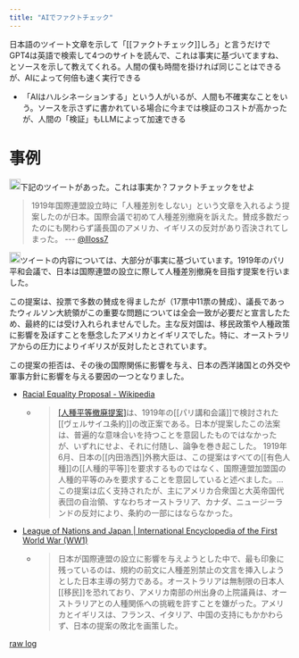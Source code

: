 ```yaml
---
title: "AIでファクトチェック"
---
```


日本語のツイート文章を示して「[[ファクトチェック]]しろ」と言うだけでGPT4は英語で検索して4つのサイトを読んで、これは事実に基づいてますね、とソースを示して教えてくれる。人間の僕も時間を掛ければ同じことはできるが、AIによって何倍も速く実行できる
- 「AIはハルシネーションする」という人がいるが、人間も不確実なことをいう。ソースを示さずに書かれている場合に今までは検証のコストが高かったが、人間の「検証」もLLMによって加速できる

# 事例
<img src='https://scrapbox.io/api/pages/nishio/nishio/icon' alt='nishio.icon' height="19.5"/>下記のツイートがあった。これは事実か？ファクトチェックをせよ
>  1919年国際連盟設立時に「人種差別をしない」という文章を入れるよう提案したのが日本。国際会議で初めて人種差別撤廃を訴えた。賛成多数だったのにも関わらず議長国のアメリカ、イギリスの反対があり否決されてしまった。 --- [@llloss7](https://x.com/llloss7/status/1789832437184237967?s=46&t=gkSZtjGEtUZPO0JCzBxCBw)

<img src='https://scrapbox.io/api/pages/nishio/gpt/icon' alt='gpt.icon' height="19.5"/>ツイートの内容については、大部分が事実に基づいています。1919年のパリ平和会議で、日本は国際連盟の設立に際して人種差別撤廃を目指す提案を行いました。

この提案は、投票で多数の賛成を得ましたが（17票中11票の賛成）、議長であったウィルソン大統領がこの重要な問題については全会一致が必要だと宣言したため、最終的には受け入れられませんでした。主な反対国は、移民政策や人種政策に影響を及ぼすことを懸念したアメリカとイギリスでした。特に、オーストラリアからの圧力によりイギリスが反対したとされています。

この提案の拒否は、その後の国際関係に影響を与え、日本の西洋諸国との外交や軍事方針に影響を与える要因の一つとなりました。

- [Racial Equality Proposal - Wikipedia](https://en.wikipedia.org/wiki/Racial_Equality_Proposal)
    - > [[人種平等撤廃提案]](人種差別撤廃提案、ヘボン式:人種差別撤廃提案)は、1919年の[[パリ講和会議]]で検討された[[ヴェルサイユ条約]]の改正案である。日本が提案したこの法案は、普遍的な意味合いを持つことを意図したものではなかったが、いずれにせよ、それに付随し、論争を巻き起こした。 1919年6月、日本の[[内田浩西]]外務大臣は、この提案はすべての[[有色人種]]の[[人種的平等]]を要求するものではなく、国際連盟加盟国の人種的平等のみを要求することを意図していると述べました。...この提案は広く支持されたが、主にアメリカ合衆国と大英帝国代表団の自治領、すなわちオーストラリア、カナダ、ニュージーランドの反対により、条約の一部にはならなかった。
- [League of Nations and Japan | International Encyclopedia of the First World War (WW1)](https://encyclopedia.1914-1918-online.net/article/league_of_nations_and_japan)
    - > 日本が国際連盟の設立に影響を与えようとした中で、最も印象に残っているのは、規約の前文に人種差別禁止の文言を挿入しようとした日本主導の努力である。オーストラリアは無制限の日本人[[移民]]を恐れており、アメリカ南部の州出身の上院議員は、オーストラリアとの人種関係への挑戦を許すことを嫌がった。アメリカとイギリスは、フランス、イタリア、中国の支持にもかかわらず、日本の提案の敗北を画策した。

[raw log](https://chat.openai.com/share/e2198c69-b2e6-4518-a596-a1165b2550df)

